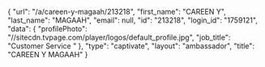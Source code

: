 {
    "url": "\/a\/careen-y-magaah\/213218",
    "first_name": "CAREEN Y",
    "last_name": "MAGAAH",
    "email": null,
    "id": "213218",
    "login_id": "1759121",
    "data": {
        "profilePhoto": "\/\/sitecdn.tvpage.com\/player\/logos\/default_profile.jpg",
        "job_title": "Customer Service "
    },
    "type": "captivate",
    "layout": "ambassador",
    "title": "CAREEN Y MAGAAH"
}